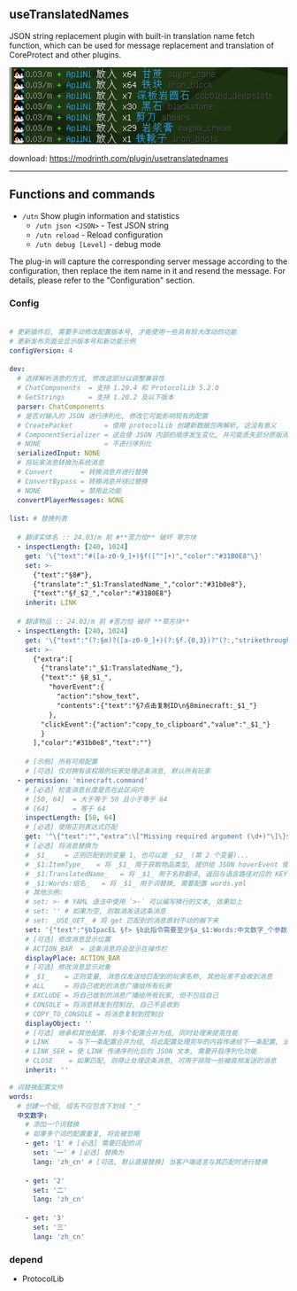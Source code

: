 ## useTranslatedNames
JSON string replacement plugin with built-in translation name fetch function, which can be used for message replacement and translation of CoreProtect and other plugins.

![](https://github.com/ApliNi/useTranslatedNames/blob/main/_img/%E6%95%88%E6%9E%9C%E5%9B%BE.png)

download: https://modrinth.com/plugin/usetranslatednames

---

## Functions and commands
- `/utn` Show plugin information and statistics
    - `/utn json <JSON>`    - Test JSON string
    - `/utn reload`         - Reload configuration
    - `/utn debug [Level]`  - debug mode

The plug-in will capture the corresponding server message according to the configuration, then replace the item name in it and resend the message. For details, please refer to the "Configuration" section.


### Config
```yaml

# 更新插件后, 需要手动修改配置版本号, 才能使用一些具有较大改动的功能
# 更新发布页面会显示版本号和新功能示例
configVersion: 4

dev:
  # 选择解析消息的方式, 修改这部分以调整兼容性
  # ChatComponents  = 支持 1.20.4 和 ProtocolLib 5.2.0
  # GetStrings      = 支持 1.20.2 及以下版本
  parser: ChatComponents
  # 是否对输入的 JSON 进行序列化, 修改它可能影响现有的配置
  # CreatePacket        = 使用 protocolLib 创建新数据包再解析, 这没有意义
  # ComponentSerializer = 这会使 JSON 内部的顺序发生变化, 并可能丢失部分原版消息
  # NONE                = 不进行序列化
  serializedInput: NONE
  # 将玩家消息转换为系统消息
  # Convert       = 转换消息并进行替换
  # ConvertBypass = 转换消息并绕过替换
  # NONE          = 禁用此功能
  convertPlayerMessages: NONE

list: # 替换列表

  # 翻译实体名 :: 24.03/m 前 #**苦力怕** 破坏 草方块
  - inspectLength: [240, 1024]
    get: '\{"text":"#([a-z0-9_]+)§f([^"]+)","color":"#31B0E8"\}'
    set: >-
      {"text":"§8#"},
      {"translate":"_$1:TranslatedName_","color":"#31b0e8"},
      {"text":"§f_$2_","color":"#31B0E8"}
    inherit: LINK

  # 翻译物品 :: 24.03/m 前 #苦力怕 破坏 **草方块**
  - inspectLength: [240, 1024]
    get: '\{"text":"(?:§m)?([a-z0-9_]+)(?:§f.{0,3})?"(?:,"strikethrough":true)?,"color":"#31B0E8"\}'
    set: >-
      {"extra":[
        {"translate":"_$1:TranslatedName_"},
        {"text":" §8_$1_",
          "hoverEvent":{
            "action":"show_text",
            "contents":{"text":"§7点击复制ID\n§8minecraft:_$1_"}
          },
        "clickEvent":{"action":"copy_to_clipboard","value":"_$1_"}
        }
      ],"color":"#31b0e8","text":""}

    # [示例] 所有可用配置
    # [可选] 仅对拥有该权限的玩家处理这条消息, 默认所有玩家
  - permission: 'minecraft.command'
    # [必选] 检查消息长度是否在此区间内
    # [50, 64]  = 大于等于 50 且小于等于 64
    # [64]      = 等于 64
    inspectLength: [50, 64]
    # [必选] 使用正则表达式匹配
    get: '^\{"text":"","extra":\["Missing required argument (\d+)"\]\}$'
    # [必选] 将消息替换为
    # _$1_    = 正则匹配到的变量 1, 也可以是 _$2_ (第 2 个变量)...
    # _$1:ItemType_   = 将 _$1_ 用于获取物品类型, 提供给 JSON hoverEvent 使用的物品类型 show_entity, show_item(block)
    # _$1:TranslatedName_   = 将 _$1_ 用于名称翻译, 返回与语言路径对应的 KEY, 例如 `entity.minecraft.allay`
    # _$1:Words:组名_   = 将 _$1_ 用于词替换, 需要配置 words.yml
    # 其他示例:
    # set: >- # YAML 语法中使用 `>-` 可以编写换行的文本, 效果如上
    # set: '' # 如果为空, 则取消发送这条消息
    # set: _USE_GET_ # 将 get 匹配到的消息原封不动的搬下来
    set: '{"text":"§bIpacEL §f> §b此指令需要至少§a_$1:Words:中文数字_个参数"}'
    # [可选] 修改消息显示位置
    # ACTION_BAR  = 这条消息将会显示在操作栏
    displayPlace: ACTION_BAR
    # [可选] 修改消息显示对象
    # _$1_    = 正则变量, 消息仅发送给匹配到的玩家名称, 其他玩家不会收到消息
    # ALL     = 将自己收到的消息广播给所有玩家
    # EXCLUDE = 将自己收到的消息广播给所有玩家, 但不包括自己
    # CONSOLE = 将消息转发到控制台, 自己不会收到
    # COPY_TO_CONSOLE = 将消息复制到控制台
    displayObject: ''
    # [可选] 继承和其他配置. 将多个配置合并为组, 同时处理来提高性能
    # LINK     = 与下一条配置合并为组, 将此配置处理完毕的内容传递给下一条配置, 请确保存在下一条配置
    # LINK_SER = 使 LINK 传递序列化后的 JSON 文本, 需要开启序列化功能
    # CLOSE    = 如果匹配, 则停止处理这条消息, 可用于排除一些被高频发送的消息
    inherit: ''

```

```yaml
# 词替换配置文件
words:
  # 创建一个组, 组名不应包含下划线 "_"
  中文数字:
    # 添加一个词替换
    # 如果多个词的配置重复, 将会被忽略
    - get: '1' # [必选] 需要匹配的词
      set: '一' # [必选] 替换为
      lang: 'zh_cn' # [可选, 默认直接替换] 当客户端语言与其匹配时进行替换

    - get: '2'
      set: '二'
      lang: 'zh_cn'

    - get: '3'
      set: '三'
      lang: 'zh_cn'

```

### depend
- ProtocolLib
